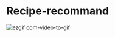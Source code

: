 # Recipe-recommand

![ezgif com-video-to-gif](https://github.com/Devcourse-Final-Project/Recipe-recommend/assets/131341085/7b212956-364a-4eb8-ac36-07b9c006636d)
